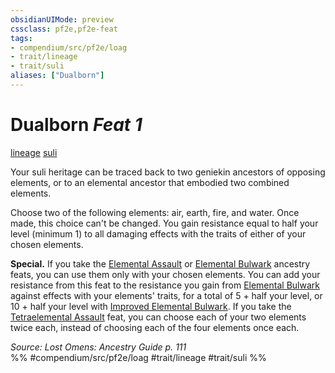 ```yaml
---
obsidianUIMode: preview
cssclass: pf2e,pf2e-feat
tags:
- compendium/src/pf2e/loag
- trait/lineage
- trait/suli
aliases: ["Dualborn"]
---
```

# Dualborn  *Feat 1*  
[lineage](rules/traits/lineage-apg.md "Lineage  Trait")  [suli](rules/traits/suli-b2.md "Suli Ancestry & Heritage Trait")  


Your suli heritage can be traced back to two geniekin ancestors of opposing elements, or to an elemental ancestor that embodied two combined elements.

Choose two of the following elements: air, earth, fire, and water. Once made, this choice can't be changed. You gain resistance equal to half your level (minimum 1) to all damaging effects with the traits of either of your chosen elements.

**Special.** If you take the [Elemental Assault](compendium/feats/elemental-assault-loag.md) or [Elemental Bulwark](compendium/feats/elemental-bulwark-loag.md) ancestry feats, you can use them only with your chosen elements. You can add your resistance from this feat to the resistance you gain from [Elemental Bulwark](compendium/feats/elemental-bulwark-loag.md) against effects with your elements' traits, for a total of 5 + half your level, or 10 + half your level with [Improved Elemental Bulwark](compendium/feats/improved-elemental-bulwark-loag.md). If you take the [Tetraelemental Assault](compendium/feats/tetraelemental-assault-loag.md) feat, you can choose each of your two elements twice each, instead of choosing each of the four elements once each.

*Source: Lost Omens: Ancestry Guide p. 111*  
%% #compendium/src/pf2e/loag #trait/lineage #trait/suli %%